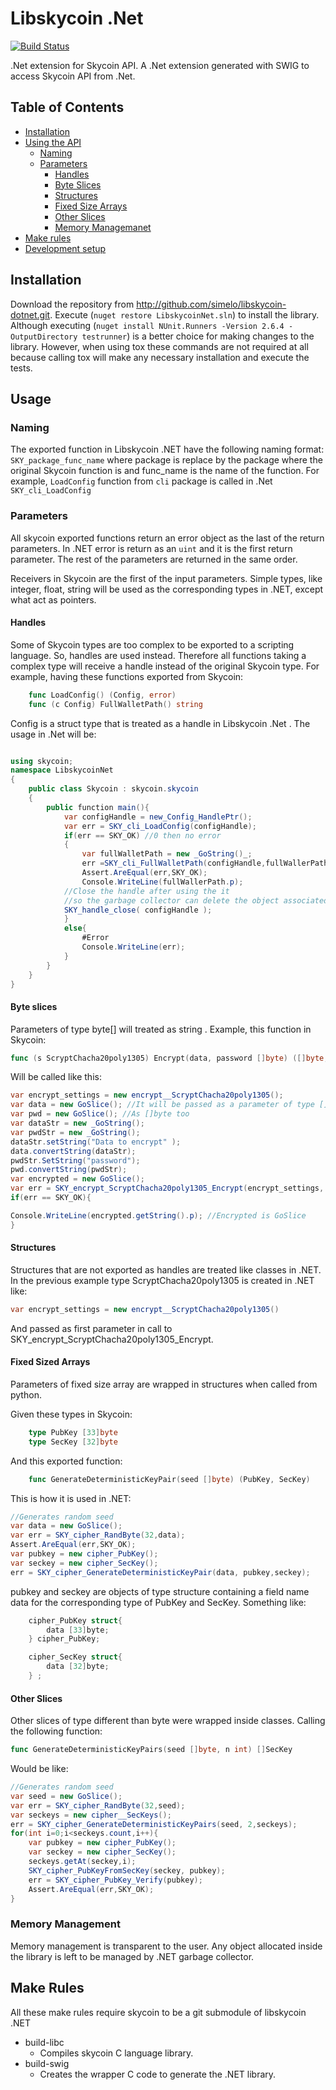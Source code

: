 # Libskycoin .Net

[![Build Status](https://travis-ci.org/libskycoin-dotnet.svg?branch=develop)](https://travis-ci.org/simelo/libskycoin-dotnet)

.Net extension for Skycoin API.
A .Net extension generated with SWIG to access Skycoin API from .Net.

## Table of Contents

<!-- MarkdownTOC levels="1,2,3,4,5" autolink="true" bracket="round" -->

- [Installation](#installation)
- [Using the API](#usage)
  - [Naming](#naming)
  - [Parameters](#parameters)
    - [Handles](#handles)
    - [Byte Slices](#byte-slices)
    - [Structures](#structures)
    - [Fixed Size Arrays](#fixed-size-array)
    - [Other Slices](#other-slices)
    - [Memory Managemanet](#memory-management)
- [Make rules](#make-rules)
- [Development setup](#development-setup)
  <!-- /MarkdownTOC -->

## Installation

Download the repository from http://github.com/simelo/libskycoin-dotnet.git.
Execute (`nuget restore LibskycoinNet.sln`) to install the library. Although executing (`nuget install NUnit.Runners -Version 2.6.4 -OutputDirectory testrunner`) is a better choice for making changes to the library. However, when using tox these commands are not required at all because calling tox will make any necessary installation and execute the tests.

## Usage

### Naming

The exported function in Libskycoin .NET have the following naming format: `SKY_package_func_name` where package is replace by the package where the original Skycoin function is and func_name is the name of the function. For example, `LoadConfig` function from `cli` package is called in .Net `SKY_cli_LoadConfig`

### Parameters

All skycoin exported functions return an error object as the last of the return parameters. In .NET error is return as an `uint` and it is the first return parameter. The rest of the parameters are returned in the same order.

Receivers in Skycoin are the first of the input parameters. Simple types, like integer, float, string will be used as the corresponding types in .NET, except what act as pointers.

#### Handles

Some of Skycoin types are too complex to be exported to a scripting language. So, handles are used instead. Therefore all functions taking a complex type will receive a handle instead of the original Skycoin type. For example, having these functions exported from Skycoin:

```go
	func LoadConfig() (Config, error)
	func (c Config) FullWalletPath() string
```

Config is a struct type that is treated as a handle in Libskycoin .Net . The usage in .Net will be:

```csharp

using skycoin;
namespace LibskycoinNet
{
    public class Skycoin : skycoin.skycoin
    {
		public function main(){
			var configHandle = new_Config_HandlePtr();
			var err = SKY_cli_LoadConfig(configHandle);
			if(err == SKY_OK) //0 then no error
			{
				var fullWalletPath = new _GoString()_;
				err =SKY_cli_FullWalletPath(configHandle,fullWallerPath);
				Assert.AreEqual(err,SKY_OK);
				Console.WriteLine(fullWallerPath.p);
			//Close the handle after using the it
			//so the garbage collector can delete the object associated with  it.
			SKY_handle_close( configHandle );
			}
			else{
				#Error
				Console.WriteLine(err);
			}
		}
	}
}
```

#### Byte slices

Parameters of type byte[] will treated as string . Example, this function in Skycoin:

```go
func (s ScryptChacha20poly1305) Encrypt(data, password []byte) ([]byte, error)
```

Will be called like this:

```csharp
var encrypt_settings = new encrypt__ScryptChacha20poly1305();
var data = new GoSlice(); //It will be passed as a parameter of type []byte
var pwd = new GoSlice(); //As []byte too
var dataStr = new _GoString();
var pwdStr = new _GoString();
dataStr.setString("Data to encrypt" );
data.convertString(dataStr);
pwdStr.SetString("password");
pwd.convertString(pwdStr);
var encrypted = new GoSlice();
var err = SKY_encrypt_ScryptChacha20poly1305_Encrypt(encrypt_settings, data, pwd,encrypted);
if(err == SKY_OK){

Console.WriteLine(encrypted.getString().p); //Encrypted is GoSlice
}
```

#### Structures

Structures that are not exported as handles are treated like classes in .NET. In the previous example type ScryptChacha20poly1305 is created in .NET like:

```csharp
var encrypt_settings = new encrypt__ScryptChacha20poly1305()
```

And passed as first parameter in call to SKY_encrypt_ScryptChacha20poly1305_Encrypt.

#### Fixed Sized Arrays

Parameters of fixed size array are wrapped in structures when called from python.

Given these types in Skycoin:

```go
	type PubKey [33]byte
	type SecKey [32]byte
```

And this exported function:

```go
	func GenerateDeterministicKeyPair(seed []byte) (PubKey, SecKey)
```

This is how it is used in .NET:

```csharp
//Generates random seed
var data = new GoSlice();
var err = SKY_cipher_RandByte(32,data);
Assert.AreEqual(err,SKY_OK);
var pubkey = new cipher_PubKey();
var seckey = new cipher_SecKey();
err = SKY_cipher_GenerateDeterministicKeyPair(data, pubkey,seckey);
```

pubkey and seckey are objects of type structure containing a field name data for the corresponding type of PubKey and SecKey. Something like:

```cpp
	cipher_PubKey struct{
		data [33]byte;
	} cipher_PubKey;

	cipher_SecKey struct{
		data [32]byte;
	} ;
```

#### Other Slices

Other slices of type different than byte were wrapped inside classes. Calling the following function:

```go
func GenerateDeterministicKeyPairs(seed []byte, n int) []SecKey
```

Would be like:

```csharp
//Generates random seed
var seed = new GoSlice();
var err = SKY_cipher_RandByte(32,seed);
var seckeys = new cipher__SecKeys();
err = SKY_cipher_GenerateDeterministicKeyPairs(seed, 2,seckeys);
for(int i=0;i<seckeys.count,i++){
	var pubkey = new cipher_PubKey();
    var seckey = new cipher_SecKey();
    seckeys.getAt(seckey,i);
	SKY_cipher_PubKeyFromSecKey(seckey, pubkey);
	err = SKY_cipher_PubKey_Verify(pubkey);
	Assert.AreEqual(err,SKY_OK);
}
```

### Memory Management

Memory management is transparent to the user. Any object allocated inside the library is left to be managed by .NET garbage collector.

## Make Rules

All these make rules require skycoin to be a git submodule of libskycoin .NET

- build-libc
  - Compiles skycoin C language library.
- build-swig
  - Creates the wrapper C code to generate the .NET library.
